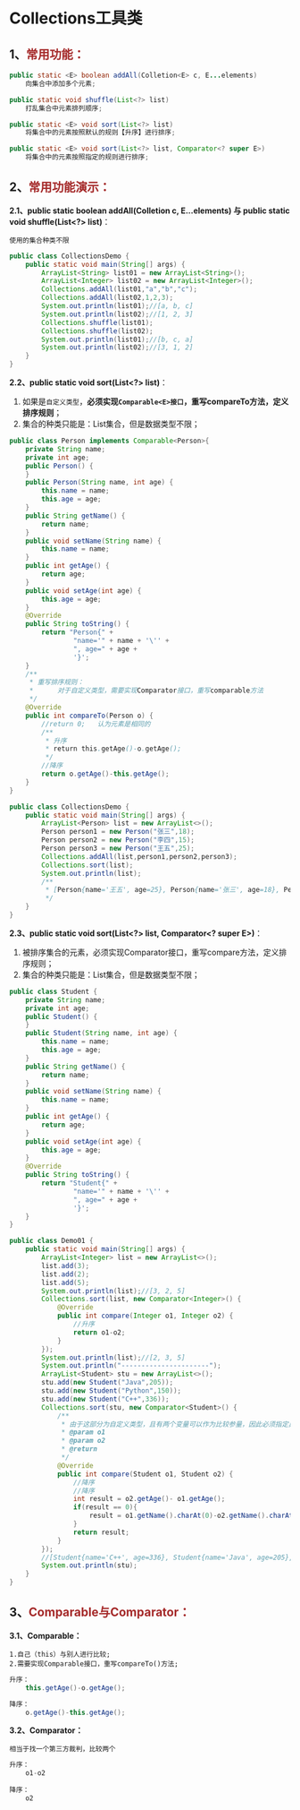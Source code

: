 # Collections工具类

## 1、<span style="color:brown">常用功能：</span>

```java
public static <E> boolean addAll(Colletion<E> c, E...elements)
    向集合中添加多个元素;
```

```java
public static void shuffle(List<?> list)
    打乱集合中元素排列顺序;
```

```java
public static <E> void sort(List<?> list)
    将集合中的元素按照默认的规则【升序】进行排序;
```

```java
public static <E> void sort(List<?> list, Comparator<? super E>)
   	将集合中的元素按照指定的规则进行排序;
```

## 2、<span style="color:brown">常用功能演示：</span>

**2.1、public static <E> boolean addAll(Colletion<E> c, E...elements) 与 public static void shuffle(List<?> list)**：

`使用的集合种类不限`

```java
public class CollectionsDemo {
    public static void main(String[] args) {
        ArrayList<String> list01 = new ArrayList<String>();
        ArrayList<Integer> list02 = new ArrayList<Integer>();
        Collections.addAll(list01,"a","b","c");
        Collections.addAll(list02,1,2,3);
        System.out.println(list01);//[a, b, c]
        System.out.println(list02);//[1, 2, 3]
        Collections.shuffle(list01);
        Collections.shuffle(list02);
        System.out.println(list01);//[b, c, a]
        System.out.println(list02);//[3, 1, 2]
    }
}
```

**2.2、public static <E> void sort(List<?> list)**：

1. 如果是`自定义类型`，**必须实现`Comparable<E>接口`，重写compareTo方法，定义排序规则**；
2. 集合的种类只能是：List集合，但是数据类型不限；

```java
public class Person implements Comparable<Person>{
    private String name;
    private int age;
    public Person() {
    }
    public Person(String name, int age) {
        this.name = name;
        this.age = age;
    }
    public String getName() {
        return name;
    }
    public void setName(String name) {
        this.name = name;
    }
    public int getAge() {
        return age;
    }
    public void setAge(int age) {
        this.age = age;
    }
    @Override
    public String toString() {
        return "Person{" +
                "name='" + name + '\'' +
                ", age=" + age +
                '}';
    }
    /**
     * 重写排序规则：
     *      对于自定义类型，需要实现Comparator接口，重写comparable方法
     */
    @Override
    public int compareTo(Person o) {
        //return 0;   认为元素是相同的
        /**
         * 升序
         * return this.getAge()-o.getAge();
         */
        //降序
        return o.getAge()-this.getAge();
    }
}
```

```java
public class CollectionsDemo {
    public static void main(String[] args) {
        ArrayList<Person> list = new ArrayList<>();
        Person person1 = new Person("张三",18);
        Person person2 = new Person("李四",15);
        Person person3 = new Person("王五",25);
        Collections.addAll(list,person1,person2,person3);
        Collections.sort(list);
        System.out.println(list);
        /**
         * [Person{name='王五', age=25}, Person{name='张三', age=18}, Person{name='李四', age=15}]
         */
    }
}
```

**2.3、public static <E> void sort(List<?> list, Comparator<? super E>)**：

1. 被排序集合的元素，必须实现Comparator接口，重写compare方法，定义排序规则；
2. 集合的种类只能是：List集合，但是数据类型不限；

```java
public class Student {
    private String name;
    private int age;
    public Student() {
    }
    public Student(String name, int age) {
        this.name = name;
        this.age = age;
    }
    public String getName() {
        return name;
    }
    public void setName(String name) {
        this.name = name;
    }
    public int getAge() {
        return age;
    }
    public void setAge(int age) {
        this.age = age;
    }
    @Override
    public String toString() {
        return "Student{" +
                "name='" + name + '\'' +
                ", age=" + age +
                '}';
    }
}
```

```java
public class Demo01 {
    public static void main(String[] args) {
        ArrayList<Integer> list = new ArrayList<>();
        list.add(3);
        list.add(2);
        list.add(5);
        System.out.println(list);//[3, 2, 5]
        Collections.sort(list, new Comparator<Integer>() {
            @Override
            public int compare(Integer o1, Integer o2) {
                //升序
                return o1-o2;
            }
        });
        System.out.println(list);//[2, 3, 5]
        System.out.println("----------------------");
        ArrayList<Student> stu = new ArrayList<>();
        stu.add(new Student("Java",205));
        stu.add(new Student("Python",150));
        stu.add(new Student("C++",336));
        Collections.sort(stu, new Comparator<Student>() {
            /**
             * 由于这部分为自定义类型，且有两个变量可以作为比较参量，因此必须指定具体的比较基准
             * @param o1
             * @param o2
             * @return
             */
            @Override
            public int compare(Student o1, Student o2) {
                //降序
                //降序
                int result = o2.getAge()- o1.getAge();
                if(result == 0){
                    result = o1.getName().charAt(0)-o2.getName().charAt(0);
                }
                return result;
            }
        });
        //[Student{name='C++', age=336}, Student{name='Java', age=205}, Student{name='Python', age=150}]
        System.out.println(stu);
    }
}
```

## 3、<span style="color:brown">Comparable与Comparator：</span>

**3.1、Comparable：**

```apl
1.自己（this）与别人进行比较;
2.需要实现Comparable接口，重写compareTo()方法;
```

```java
升序：
	this.getAge()-o.getAge();

降序：
    o.getAge()-this.getAge();
```

**3.2、Comparator：**

```apl
相当于找一个第三方裁判，比较两个
```

```java
升序：
    o1-o2
    
降序：
    o2
```

